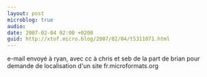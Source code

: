 ```yaml
---
layout: post
microblog: true
audio: 
date: 2007-02-04 02:00 +0200
guid: http://xtof.micro.blog/2007/02/04/t5311071.html
---
```

e-mail envoyé à ryan, avec cc à chris et seb de la part de brian pour demande de localisation d'un site fr.microformats.org
